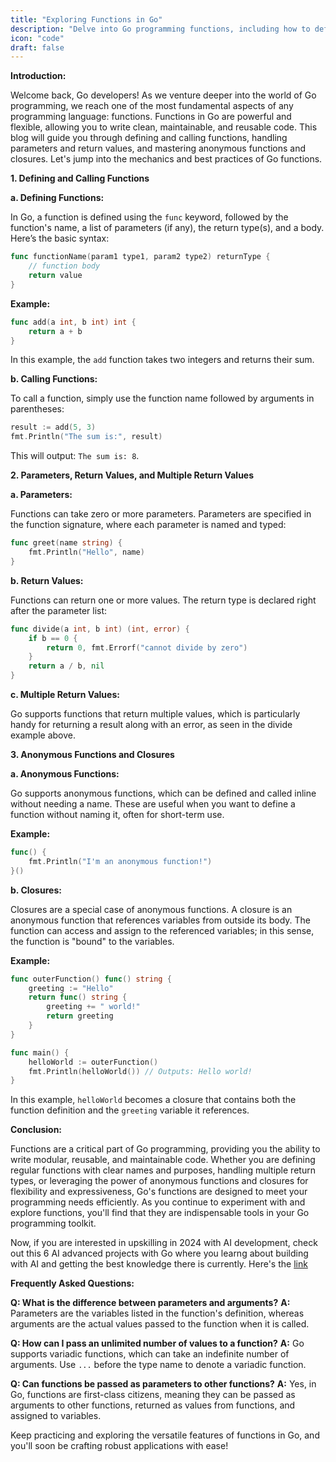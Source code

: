```yaml
---
title: "Exploring Functions in Go"
description: "Delve into Go programming functions, including how to define and call them, manage parameters and multiple return values, and utilize anonymous functions and closures for advanced coding techniques."
icon: "code"
draft: false
---
```

**Introduction:**

Welcome back, Go developers! As we venture deeper into the world of Go programming, we reach one of the most fundamental aspects of any programming language: functions. Functions in Go are powerful and flexible, allowing you to write clean, maintainable, and reusable code. This blog will guide you through defining and calling functions, handling parameters and return values, and mastering anonymous functions and closures. Let's jump into the mechanics and best practices of Go functions.

**1. Defining and Calling Functions**

**a. Defining Functions:**

In Go, a function is defined using the `func` keyword, followed by the function's name, a list of parameters (if any), the return type(s), and a body. Here’s the basic syntax:

```go
func functionName(param1 type1, param2 type2) returnType {
    // function body
    return value
}
```

**Example:**

```go
func add(a int, b int) int {
    return a + b
}
```

In this example, the `add` function takes two integers and returns their sum.

**b. Calling Functions:**

To call a function, simply use the function name followed by arguments in parentheses:

```go
result := add(5, 3)
fmt.Println("The sum is:", result)
```

This will output: `The sum is: 8`.

**2. Parameters, Return Values, and Multiple Return Values**

**a. Parameters:**

Functions can take zero or more parameters. Parameters are specified in the function signature, where each parameter is named and typed:

```go
func greet(name string) {
    fmt.Println("Hello", name)
}
```

**b. Return Values:**

Functions can return one or more values. The return type is declared right after the parameter list:

```go
func divide(a int, b int) (int, error) {
    if b == 0 {
        return 0, fmt.Errorf("cannot divide by zero")
    }
    return a / b, nil
}
```

**c. Multiple Return Values:**

Go supports functions that return multiple values, which is particularly handy for returning a result along with an error, as seen in the divide example above.

**3. Anonymous Functions and Closures**

**a. Anonymous Functions:**

Go supports anonymous functions, which can be defined and called inline without needing a name. These are useful when you want to define a function without naming it, often for short-term use.

**Example:**

```go
func() {
    fmt.Println("I'm an anonymous function!")
}()
```

**b. Closures:**

Closures are a special case of anonymous functions. A closure is an anonymous function that references variables from outside its body. The function can access and assign to the referenced variables; in this sense, the function is "bound" to the variables.

**Example:**

```go
func outerFunction() func() string {
    greeting := "Hello"
    return func() string {
        greeting += " world!"
        return greeting
    }
}

func main() {
    helloWorld := outerFunction()
    fmt.Println(helloWorld()) // Outputs: Hello world!
}
```

In this example, `helloWorld` becomes a closure that contains both the function definition and the `greeting` variable it references.

**Conclusion:**

Functions are a critical part of Go programming, providing you the ability to write modular, reusable, and maintainable code. Whether you are defining regular functions with clear names and purposes, handling multiple return types, or leveraging the power of anonymous functions and closures for flexibility and expressiveness, Go's functions are designed to meet your programming needs efficiently. As you continue to experiment with and explore functions, you'll find that they are indispensable tools in your Go programming toolkit.


Now, if you are interested in upskilling in 2024 with AI development, check out this 6 AI advanced projects with Go where you learng about building with AI and getting the best knowledge there is currently. Here's the [link](https://akhilsharmatech.gumroad.com/l/zgxqq)

**Frequently Asked Questions:**

**Q: What is the difference between parameters and arguments?**
**A:** Parameters are the variables listed in the function's definition, whereas arguments are the actual values passed to the function when it is called.

**Q: How can I pass an unlimited number of values to a function?**
**A:** Go supports variadic functions, which can take an indefinite number of arguments. Use `...` before the type name to denote a variadic function.

**Q: Can functions be passed as parameters to other functions?**
**A:** Yes, in Go, functions are first-class citizens, meaning they can be passed as arguments to other functions, returned as values from functions, and assigned to variables.

Keep practicing and exploring the versatile features of functions in Go, and you'll soon be crafting robust applications with ease!